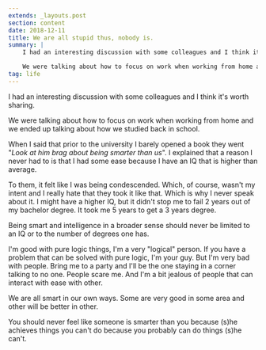 ```yaml
---
extends: _layouts.post
section: content
date: 2018-12-11
title: We are all stupid thus, nobody is.
summary: |
    I had an interesting discussion with some colleagues and I think it's worth sharing.

    We were talking about how to focus on work when working from home and we ended up talking about how we studied back in school.
tag: life
---
```


I had an interesting discussion with some colleagues and I think it's worth sharing.

We were talking about how to focus on work when working from home and we ended up talking about how we studied back in school.

When I said that prior to the university I barely opened a book they went "_Look at him brag about being smarter than us_". I explained that a reason I never had to is that I had some ease because I have an IQ that is higher than average.

To them, it felt like I was being condescended. Which, of course, wasn't my intent and I really hate that they took it like that. Which is why I never speak about it. I might have a higher IQ, but it didn't stop me to fail 2 years out of my bachelor degree. It took me 5 years to get a 3 years degree.

Being smart and intelligence in a broader sense should never be limited to an IQ or to the number of degrees one has.

I'm good with pure logic things, I'm a very "logical" person. If you have a problem that can be solved with pure logic, I'm your guy. But I'm very bad with people. Bring me to a party and I'll be the one staying in a corner talking to no one. People scare me. And I'm a bit jealous of people that can interact with ease with other.

We are all smart in our own ways. Some are very good in some area and other will be better in other.

You should never feel like someone is smarter than you because (s)he achieves things you can't do because you probably can do things (s)he can't.
